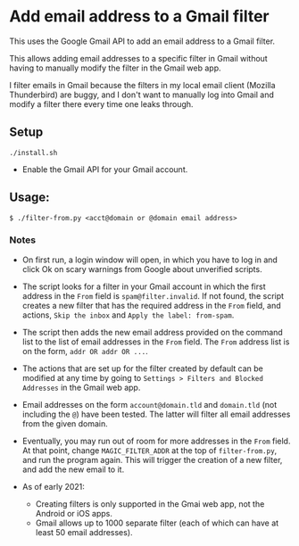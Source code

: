 # Add email address to a Gmail filter

This uses the Google Gmail API to add an email address to a Gmail filter.

This allows adding email addresses to a specific filter in Gmail without having to
manually modify the filter in the Gmail web app.

I filter emails in Gmail because the filters in my local email client (Mozilla
Thunderbird) are buggy, and I don't want to manually log into Gmail and modify a filter
there every time one leaks through.

## Setup
 
```shell
./install.sh
```

* Enable the Gmail API for your Gmail account.

## Usage:

```shell
$ ./filter-from.py <acct@domain or @domain email address>
```

### Notes

* On first run, a login window will open, in which you have to log in and click Ok on
  scary warnings from Google about unverified scripts.

* The script looks for a filter in your Gmail account in which the first address in
  the `From` field is `spam@filter.invalid`. If not found, the script creates a new
  filter that has the required address in the `From` field, and
  actions, `Skip the inbox` and `Apply the label: from-spam`.

* The script then adds the new email address provided on the command list to the list of
  email addresses in the `From` field. The `From` address list is on the
  form, `addr OR addr OR ...`.

* The actions that are set up for the filter created by default can be modified at any
  time by going to `Settings > Filters and Blocked Addresses` in the Gmail web app.

* Email addresses on the form `account@domain.tld` and `domain.tld` (not including the `@`) have been tested. The latter will filter all email addresses from the given domain.

* Eventually, you may run out of room for more addresses in the `From` field. At that
  point, change `MAGIC_FILTER_ADDR` at the top of `filter-from.py`, and run the program
  again. This will trigger the creation of a new filter, and add the new email to it.

* As of early 2021:
    * Creating filters is only supported in the Gmai web app, not the Android or iOS
      apps.
    * Gmail allows up to 1000 separate filter (each of which can have at least 50 email
      addresses). 
